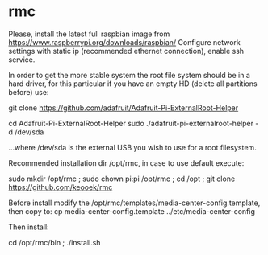 # rmc

Please, install the latest full raspbian image from https://www.raspberrypi.org/downloads/raspbian/
Configure network settings with static ip (recommended ethernet connection), enable ssh service.

In order to get the more stable system the root file system should be in a hard driver, for this particular if you have an empty HD (delete all partitions before) use:

git clone https://github.com/adafruit/Adafruit-Pi-ExternalRoot-Helper

cd Adafruit-Pi-ExternalRoot-Helper
sudo ./adafruit-pi-externalroot-helper -d /dev/sda

...where /dev/sda is the external USB you wish to use for a root filesystem.

Recommended installation dir /opt/rmc, in case to use default execute:

sudo mkdir /opt/rmc ; sudo chown pi:pi /opt/rmc ; cd /opt ; git clone https://github.com/keooek/rmc 

Before install modify the /opt/rmc/templates/media-center-config.template, then copy to:
cp media-center-config.template ../etc/media-center-config

Then install:

cd /opt/rmc/bin ; ./install.sh


